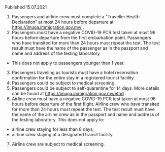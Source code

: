Published 15.07.2021
1. Passengers and airline crew must complete a "Traveller Health Declaration" at most 24 hours before departure at <a href="https://imuga.immigration.gov.mv/">https://imuga.immigration.gov.mv/</a> .
2. Passengers must have a negative COVID-19 PCR test taken at most 96 hours before departure from the first embarkation point. Passengers who have transited for more than 24 hours must repeat the test. The test result must have the name of the passenger as in the passport and name and address of the testing laboratory.
- This does not apply to passengers younger than 1 year.
3. Passengers traveling as tourists must have a hotel reservation confirmation for the entire stay in a registered tourist facility.
4. Passengers could be subject to medical screening.
5. Passengers could be subject to self-quarantine for 14 days. More details can be found at <a href="https://imuga.immigration.gov.mv/ethd">https://imuga.immigration.gov.mv/ethd</a> .
6. Airline crew must have a negative COVID-19 PCR test taken at most 96 hours before departure of the first flight. Airline crew who have transited for more than 24 hours must repeat the test. The test result must have the name of the airline crew as in the passport and name and address of the testing laboratory.
This does not apply to:
- airline crew staying for less than 8 days;
- airline crew staying at a designated transit facility.
7. Airline crew are subject to medical screening.

